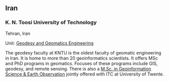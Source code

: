 ## Iran

### K. N. Toosi University of Technology

Tehran, Iran

Unit: [Geodesy and Geomatics Engineering](https://en.kntu.ac.ir/geomatics/)

The geodesy faculty at KNTU is the oldest faculty of geomatic engineering in Iran. It is home to more than 20 geoinformatics scientists. It offers MSc and PhD programs in geomatics. Focuses of these programs include GIS, geodesy, and remote sensing. There is also a [M.Sc. in Geoinformation Science & Earth Observation](https://en.kntu.ac.ir/geomatics/jkip/) jointly offered with ITC at University of Twente.
